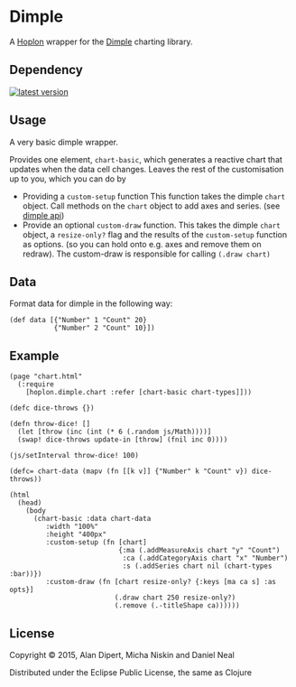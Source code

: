 # Dimple

A [Hoplon][hoplon] wrapper for the [Dimple][3] charting library.

## Dependency

[![latest version][2]][1]

## Usage

A very basic dimple wrapper.

Provides one element, `chart-basic`, which generates a reactive chart that updates when the data cell changes. 
Leaves the rest of the customisation up to you, which you can do by 


 * Providing a `custom-setup` function
   This function takes the dimple `chart` object. Call methods on the `chart` object to add axes and series.
   (see [dimple api](https://github.com/PMSI-AlignAlytics/dimple/wiki/dimple.chart))
 * Provide an optional `custom-draw` function. 
   This takes the dimple `chart` object, a `resize-only?` flag and the results of the `custom-setup` function as options.
   (so you can hold onto e.g. axes and remove them on redraw). 
   The custom-draw is responsible for calling `(.draw chart)`

## Data

Format data for dimple in the following way:

    (def data [{"Number" 1 "Count" 20}
               {"Number" 2 "Count" 10}])

## Example

    (page "chart.html"
      (:require
        [hoplon.dimple.chart :refer [chart-basic chart-types]]))

    (defc dice-throws {})

    (defn throw-dice! []
      (let [throw (inc (int (* 6 (.random js/Math))))]
      (swap! dice-throws update-in [throw] (fnil inc 0))))

    (js/setInterval throw-dice! 100)

    (defc= chart-data (mapv (fn [[k v]] {"Number" k "Count" v}) dice-throws))

    (html
      (head)
        (body
          (chart-basic :data chart-data
             :width "100%"
             :height "400px"
             :custom-setup (fn [chart]
                               {:ma (.addMeasureAxis chart "y" "Count")
                                :ca (.addCategoryAxis chart "x" "Number")
                                :s (.addSeries chart nil (chart-types :bar))}) 
             :custom-draw (fn [chart resize-only? {:keys [ma ca s] :as opts}]
                              (.draw chart 250 resize-only?)
                              (.remove (.-titleShape ca))))))

## License

Copyright © 2015, Alan Dipert, Micha Niskin and Daniel Neal

Distributed under the Eclipse Public License, the same as Clojure

[hoplon]: http://hoplon.io
[javelin]: https://github.com/tailrecursion/javelin
[1]: https://clojars.org/io.hoplon/dimple
[2]: https://clojars.org/io.hoplon/dimple/latest-version.svg?cache=3
[3]: https://dimplejs.org
